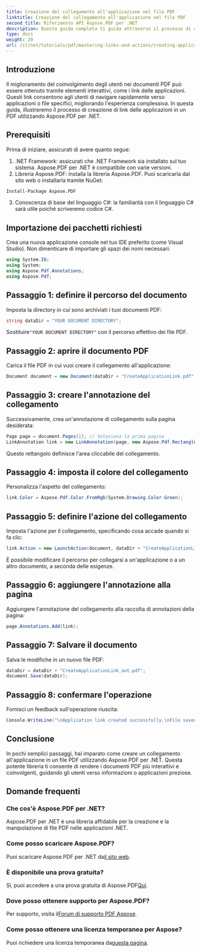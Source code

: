 ```yaml
---
title: Creazione del collegamento all'applicazione nel file PDF
linktitle: Creazione del collegamento all'applicazione nel file PDF
second_title: Riferimento API Aspose.PDF per .NET
description: Questa guida completa ti guida attraverso il processo di aggiunta di link interattivi alle applicazioni nei documenti PDF usando Aspose.PDF per .NET. Migliora il coinvolgimento degli utenti abilitando una navigazione rapida verso applicazioni o file specifici.
type: docs
weight: 20
url: /it/net/tutorials/pdf/mastering-links-and-actions/creating-application-link/
---
```

## Introduzione

Il miglioramento del coinvolgimento degli utenti nei documenti PDF può essere ottenuto tramite elementi interattivi, come i link delle applicazioni. Questi link consentono agli utenti di navigare rapidamente verso applicazioni o file specifici, migliorando l'esperienza complessiva. In questa guida, illustreremo il processo di creazione di link delle applicazioni in un PDF utilizzando Aspose.PDF per .NET.

## Prerequisiti

Prima di iniziare, assicurati di avere quanto segue:

1. .NET Framework: assicurati che .NET Framework sia installato sul tuo sistema. Aspose.PDF per .NET è compatibile con varie versioni.
2. Libreria Aspose.PDF: installa la libreria Aspose.PDF. Puoi scaricarla dal sito web o installarla tramite NuGet:
```bash
Install-Package Aspose.PDF
```
3. Conoscenza di base del linguaggio C#: la familiarità con il linguaggio C# sarà utile poiché scriveremo codice C#.

## Importazione dei pacchetti richiesti

Crea una nuova applicazione console nel tuo IDE preferito (come Visual Studio). Non dimenticare di importare gli spazi dei nomi necessari:

```csharp
using System.IO;
using System;
using Aspose.Pdf.Annotations;
using Aspose.Pdf;
```

## Passaggio 1: definire il percorso del documento

Imposta la directory in cui sono archiviati i tuoi documenti PDF:

```csharp
string dataDir = "YOUR DOCUMENT DIRECTORY";
```

 Sostituire`"YOUR DOCUMENT DIRECTORY"` con il percorso effettivo dei file PDF.

## Passaggio 2: aprire il documento PDF

Carica il file PDF in cui vuoi creare il collegamento all'applicazione:

```csharp
Document document = new Document(dataDir + "CreateApplicationLink.pdf");
```

## Passaggio 3: creare l'annotazione del collegamento

Successivamente, crea un'annotazione di collegamento sulla pagina desiderata:

```csharp
Page page = document.Pages[1]; // Seleziona la prima pagina
LinkAnnotation link = new LinkAnnotation(page, new Aspose.Pdf.Rectangle(100, 100, 300, 300));
```

Questo rettangolo definisce l'area cliccabile del collegamento.

## Passaggio 4: imposta il colore del collegamento

Personalizza l'aspetto del collegamento:

```csharp
link.Color = Aspose.Pdf.Color.FromRgb(System.Drawing.Color.Green);
```

## Passaggio 5: definire l'azione del collegamento

Imposta l'azione per il collegamento, specificando cosa accade quando si fa clic:

```csharp
link.Action = new LaunchAction(document, dataDir + "CreateApplicationLink.pdf");
```

È possibile modificare il percorso per collegarsi a un'applicazione o a un altro documento, a seconda delle esigenze.

## Passaggio 6: aggiungere l'annotazione alla pagina

Aggiungere l'annotazione del collegamento alla raccolta di annotazioni della pagina:

```csharp
page.Annotations.Add(link);
```

## Passaggio 7: Salvare il documento

Salva le modifiche in un nuovo file PDF:

```csharp
dataDir = dataDir + "CreateApplicationLink_out.pdf";
document.Save(dataDir);
```

## Passaggio 8: confermare l'operazione

Fornisci un feedback sull'operazione riuscita:

```csharp
Console.WriteLine("\nApplication link created successfully.\nFile saved at " + dataDir);
```

## Conclusione

In pochi semplici passaggi, hai imparato come creare un collegamento all'applicazione in un file PDF utilizzando Aspose.PDF per .NET. Questa potente libreria ti consente di rendere i documenti PDF più interattivi e coinvolgenti, guidando gli utenti verso informazioni o applicazioni preziose.

## Domande frequenti

### Che cos'è Aspose.PDF per .NET?
Aspose.PDF per .NET è una libreria affidabile per la creazione e la manipolazione di file PDF nelle applicazioni .NET.

### Come posso scaricare Aspose.PDF?
 Puoi scaricare Aspose.PDF per .NET da[il sito web](https://releases.aspose.com/pdf/net/).

### È disponibile una prova gratuita?
 Sì, puoi accedere a una prova gratuita di Aspose.PDF[Qui](https://releases.aspose.com/).

### Dove posso ottenere supporto per Aspose.PDF?
 Per supporto, visita il[Forum di supporto PDF Aspose](https://forum.aspose.com/c/pdf/10).

### Come posso ottenere una licenza temporanea per Aspose?
 Puoi richiedere una licenza temporanea da[questa pagina](https://purchase.aspose.com/temporary-license/).
